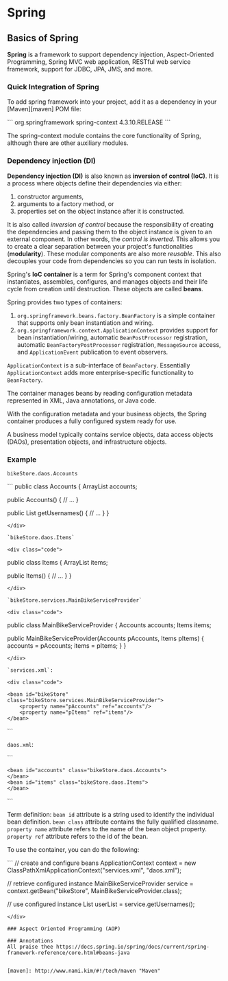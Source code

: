 # Spring

## Basics of Spring
**Spring** is a framework to support dependency injection, Aspect-Oriented Programming, Spring MVC web application, RESTful web service framework, support for JDBC, JPA, JMS, and more.

### Quick Integration of Spring
To add spring framework into your project, add it as a dependency in your [Maven][maven] POM file:
<div class="code">
```
<dependencies>
    <dependency>
        <groupId>org.springframework</groupId>
        <artifactId>spring-context</artifactId>
        <version>4.3.10.RELEASE</version>
    </dependency>
</dependencies>
```
</div>

The spring-context module contains the core functionality of Spring, although there are other auxiliary modules.

### Dependency injection (DI)
**Dependency injection (DI)** is also known as **inversion of control (IoC)**. It is a process where objects define their dependencies via either:
1. constructor arguments,
1. arguments to a factory method, or
1. properties set on the object instance after it is constructed.

It is also called *inversion of control* because the responsibility of creating the dependencies and passing them to the object instance is given to an external component. In other words, the *control is inverted*. This allows you to create a clear separation between your project's functionalities (**modularity**). These modular components are also more *reusable*. 
This also decouples your code from dependencies so you can run tests in isolation.

Spring's **IoC container** is a term for Spring's component context that instantiates, assembles, configures, and manages objects and their life cycle from creation until destruction. These objects are called **beans**. 

Spring provides two types of containers:
1. `org.springframework.beans.factory.BeanFactory` is a simple container that supports only bean instantiation and wiring.
1. `org.springframework.context.ApplicationContext` provides support for bean instantiation/wiring, automatic `BeanPostProcessor` registration, automatic `BeanFactoryPostProcessor` registration, `MessageSource` access, and `ApplicationEvent` publication to event observers.

`ApplicationContext` is a sub-interface of `BeanFactory`. Essentially `ApplicationContext` adds more enterprise-specific functionality to `BeanFactory`.

The container manages beans by reading configuration metadata represented in XML, Java annotations, or Java code. 

With the configuration metadata and your business objects, the Spring container produces a fully configured system ready for use.

A business model typically contains service objects, data access objects (DAOs), presentation objects, and infrastructure objects.

### Example

`bikeStore.daos.Accounts`

<div class="code">
```
public class Accounts {
  ArrayList<Account> accounts;

  public Accounts() {
    // ...
  }

  public List<String> getUsernames() {
    // ...
  }
}
```
</div>

`bikeStore.daos.Items`

<div class="code">
```
public class Items {
  ArrayList<Item> items;

  public Items() {
    // ...
  }
}
```
</div>

`bikeStore.services.MainBikeServiceProvider`

<div class="code">
```
public class MainBikeServiceProvider {
  Accounts accounts;
  Items items;

  public MainBikeServiceProvider(Accounts pAccounts, Items pItems) {
    accounts = pAccounts;
    items = pItems;
  }
}
```
</div>

`services.xml`: 

<div class="code">
```
<?xml version="1.0" encoding="UTF-8"?>
<beans xmlns="http://www.springframework.org/schema/beans"
    xmlns:xsi="http://www.w3.org/2001/XMLSchema-instance"
    xsi:schemaLocation="http://www.springframework.org/schema/beans
        http://www.springframework.org/schema/beans/spring-beans.xsd">

    <bean id="bikeStore" class="bikeStore.services.MainBikeServiceProvider">
        <property name="pAccounts" ref="accounts"/>
        <property name="pItems" ref="items"/>
    </bean>

</beans>
```
</div>

`daos.xml`: 

<div class="code">
```
<?xml version="1.0" encoding="UTF-8"?>
<beans xmlns="http://www.springframework.org/schema/beans"
    xmlns:xsi="http://www.w3.org/2001/XMLSchema-instance"
    xsi:schemaLocation="http://www.springframework.org/schema/beans
        http://www.springframework.org/schema/beans/spring-beans.xsd">

    <bean id="accounts" class="bikeStore.daos.Accounts">
    </bean>
    <bean id="items" class="bikeStore.daos.Items">
    </bean>

</beans>
```
</div>

Term definition:
`bean id` attribute is a string used to identify the individual bean definition.
`bean class` attribute contains the fully qualified classname.
`property name` attribute refers to the name of the bean object property.
`property ref` attribute refers to the id of the bean.

To use the container, you can do the following:

<div class="code">
```
// create and configure beans
ApplicationContext context = new ClassPathXmlApplicationContext("services.xml", "daos.xml");

// retrieve configured instance
MainBikeServiceProvider service = context.getBean("bikeStore", MainBikeServiceProvider.class);

// use configured instance
List<String> userList = service.getUsernames();
```
</div>

### Aspect Oriented Programming (AOP)

### Annotations
All praise thee https://docs.spring.io/spring/docs/current/spring-framework-reference/core.html#beans-java


[maven]: http://www.nami.kim/#!/tech/maven "Maven"